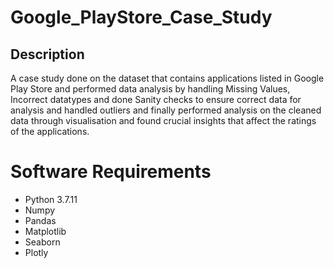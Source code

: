 # Google_PlayStore_Case_Study

## Description
A case study done on the dataset that contains applications listed in Google Play Store and performed data analysis by handling Missing Values, Incorrect datatypes and done Sanity checks to ensure correct data for analysis and handled outliers and finally performed analysis on the cleaned data through visualisation and found crucial insights that affect the ratings of the applications.

# Software Requirements 
* Python 3.7.11
* Numpy
* Pandas
* Matplotlib
* Seaborn
* Plotly



                            
